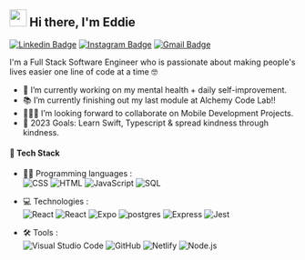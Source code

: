 ## <img src="https://imgur.com/C7PX4kM.gif" height="30px" width="30px"> Hi there, I'm Eddie

[![Linkedin Badge](https://img.shields.io/badge/-ekuo-blue?style=flat&logo=Linkedin&logoColor=white&link=https://www.linkedin.com/in/eddie-kuo17/)](https://www.linkedin.com/in/eddie-kuo17/)
[![Instagram Badge](https://img.shields.io/badge/-@the_eddiekuo-teal?style=flat&logo=instagram&logoColor=white&link=https://www.instagram.com/the_eddiekuo/)](https://www.instagram.com/the_eddiekuo/)
[![Gmail Badge](https://img.shields.io/badge/-eddiekuo97-c14438?style=flat&logo=Gmail&logoColor=white&link=mailto:eddiekuo97@gmail.com)](mailto:eddiekuo97@gmail.com)

I'm a Full Stack Software Engineer who is passionate about making people's lives easier one line of code at a time 🤓
- 💭 I’m currently working on my mental health + daily self-improvement.
- 📚 I’m currently finishing out my last module at Alchemy Code Lab!!
- 🧑‍🤝‍🧑 I’m looking forward to collaborate on Mobile Development Projects.
- 🎯 2023 Goals: Learn Swift, Typescript & spread kindness through kindness.

#### 📌 Tech Stack

- 👨‍💻 Programming languages : <br />
![CSS](https://img.shields.io/badge/-CSS-05122A?style=flat&logo=CSS3&logoColor=1572B6)
![HTML](https://img.shields.io/badge/-HTML-05122A?style=flat&logo=HTML5)
![JavaScript](https://img.shields.io/badge/-JavaScript-05122A?style=flat&logo=javascript)
![SQL](https://img.shields.io/badge/SQL%20-05122A?logo=amazon-dynamodb&logoColor=white)

- 💻 Technologies : <br />
![React](https://img.shields.io/badge/-React-05122A?style=flat&logo=react)
![React](https://img.shields.io/badge/-React_Native-05122A?style=flat&logo=react)
![Expo](https://img.shields.io/badge/-Expo-05122A?style=flat&logo=expo)
![postgres](https://img.shields.io/badge/postgres-05122A?&style=flat&logo=postgresql&logoColor=white)
![Express](https://img.shields.io/badge/-Express-05122A?style=flat&logo=Express)
![Jest](https://img.shields.io/badge/-Jest-05122A?style=flat&logo=jest)

- 🛠️ Tools : <br />
![Visual Studio Code](https://img.shields.io/badge/-Visual%20Studio%20Code-05122A?style=flat&logo=visual-studio-code&logoColor=007ACC)
![GitHub](https://img.shields.io/badge/-GitHub-05122A?style=flat&logo=github)
![Netlify](https://img.shields.io/badge/-Netlify-05122A?style=flat&logo=netlify)
![Node.js](https://img.shields.io/badge/-Node.js-05122A?style=flat&logo=node.js)




